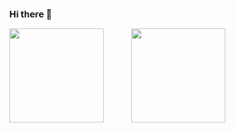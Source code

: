 ### Hi there 👋

<!--
**Hide-nu/Hide-nu** is a ✨ _special_ ✨ repository because its `README.md` (this file) appears on your GitHub profile.

Here are some ideas to get you started:

- 🔭 I’m currently working on ...
- 🌱 I’m currently learning ...
- 👯 I’m looking to collaborate on ...
- 🤔 I’m looking for help with ...
- 💬 Ask me about ...
- 📫 How to reach me: ...
- 😄 Pronouns: ...
- ⚡ Fun fact: ...
-->
<div style="display: flex; width: 100%; gap: 10%">
  <a href="https://github.com/tocoteron">
    <img height="170px" src="https://github-readme-stats.vercel.app/api?username=Hide-nu&count_private=true&show_icons=true&theme=swift" />
  </a>
  <a href="https://github.com/tocoteron">
    <img height="170px" src="https://github-readme-stats.vercel.app/api/top-langs/?username=Hide-nu&layout=compact&theme=swift" />
  </a>
</div>
